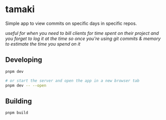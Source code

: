 # tamaki

Simple app to view commits on specific days in specific repos.

_useful for when you need to bill clients for time spent on their project and you forget to log it at the time so once
you're using git commits & memory to estimate the time you spend on it_

## Developing

```bash
pnpm dev

# or start the server and open the app in a new browser tab
pnpm dev -- --open
```

## Building

```bash
pnpm build
```
